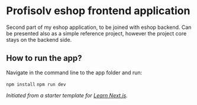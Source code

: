 # Profisolv eshop frontend application

Second part of my eshop application, to be joined with eshop backend. Can be presented also as a simple reference project, however the project core stays on the backend side.

## How to run the app?

Navigate in the command line to the app folder and run:

`npm install`
`npm run dev`

_Initiated from a starter template for [Learn Next.js](https://nextjs.org/learn)._
